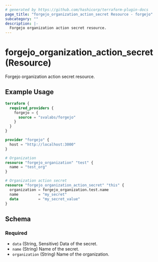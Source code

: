 ```yaml
---
# generated by https://github.com/hashicorp/terraform-plugin-docs
page_title: "forgejo_organization_action_secret Resource - forgejo"
subcategory: ""
description: |-
  Forgejo organization action secret resource.
---
```


# forgejo_organization_action_secret (Resource)

Forgejo organization action secret resource.

## Example Usage

```terraform
terraform {
  required_providers {
    forgejo = {
      source = "svalabs/forgejo"
    }
  }
}

provider "forgejo" {
  host = "http://localhost:3000"
}

# Organization
resource "forgejo_organization" "test" {
  name = "test_org"
}

# Organization action secret
resource "forgejo_organization_action_secret" "this" {
  organization = forgejo_organization.test.name
  name         = "my_secret"
  data         = "my_secret_value"
}
```

<!-- schema generated by tfplugindocs -->
## Schema

### Required

- `data` (String, Sensitive) Data of the secret.
- `name` (String) Name of the secret.
- `organization` (String) Name of the organization.
